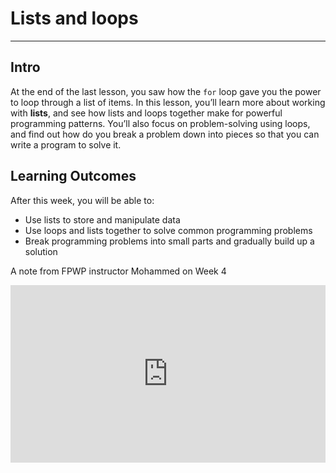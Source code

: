 # Lists and loops

---

## Intro

At the end of the last lesson, you saw how the `for` loop gave you the power to loop through a list of items. In this lesson, you’ll learn more about working with **lists**, and see how lists and loops together make for powerful programming patterns. You’ll also focus on problem-solving using loops, and find out how do you break a problem down into pieces so that you can write a program to solve it.

## **Learning Outcomes**

After this week, you will be able to:

- Use lists to store and manipulate data
- Use loops and lists together to solve common programming problems
- Break programming problems into small parts and gradually build up a solution

<aside>

A note from FPWP instructor Mohammed on Week 4

</aside>

<div style="position: relative; padding-bottom: 56.25%; height: 0;"><iframe src="https://www.youtube.com/embed/_Z9WwRVZhCw" title="YouTube video player" frameborder="0" allow="accelerometer; autoplay; clipboard-write; encrypted-media; gyroscope; picture-in-picture" allowfullscreen style="position: absolute; top: 0; left: 0; width: 100%; height: 100%;"></iframe></div>
